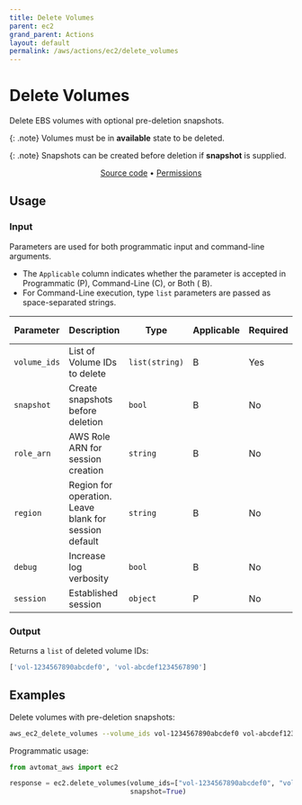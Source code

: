 ```yaml
---
title: Delete Volumes
parent: ec2
grand_parent: Actions
layout: default
permalink: /aws/actions/ec2/delete_volumes
---
```


# Delete Volumes

Delete EBS volumes with optional pre-deletion snapshots.<br/>

{: .note}
Volumes must be in <b>available</b> state to be deleted.

{: .note}
Snapshots can be created before deletion if <b>snapshot</b> is supplied.

<p align="center">
   <a href="https://github.com/avtomat-hub/avtomat-aws/tree/main/avtomat_aws/ec2/delete_volumes.py">Source code</a> •
   <a href="/aws/permissions/ec2/delete_volumes">Permissions</a>
</p>

## Usage

### Input

Parameters are used for both programmatic input and command-line arguments.<br/>

- The `Applicable` column indicates whether the parameter is accepted in Programmatic (P), Command-Line (C), or Both (
  B).<br/>
- For Command-Line execution, type `list` parameters are passed as space-separated strings.

| Parameter    | Description                                           | Type           | Applicable | Required | Default Value   |
|--------------|-------------------------------------------------------|----------------|------------|----------|-----------------|
| `volume_ids` | List of Volume IDs to delete                          | `list(string)` | B          | Yes      | None            |
| `snapshot`   | Create snapshots before deletion                      | `bool`         | B          | No       | False           |
| `role_arn`   | AWS Role ARN for session creation                     | `string`       | B          | No       | None            |
| `region`     | Region for operation. Leave blank for session default | `string`       | B          | No       | Session Default |
| `debug`      | Increase log verbosity                                | `bool`         | B          | No       | False           |
| `session`    | Established session                                   | `object`       | P          | No       | None            |                           |

### Output

Returns a `list` of deleted volume IDs:

```python
['vol-1234567890abcdef0', 'vol-abcdef1234567890']
```

## Examples

Delete volumes with pre-deletion snapshots:

```bash
aws_ec2_delete_volumes --volume_ids vol-1234567890abcdef0 vol-abcdef1234567890 --snapshot
```

Programmatic usage:

```python
from avtomat_aws import ec2

response = ec2.delete_volumes(volume_ids=["vol-1234567890abcdef0", "vol-abcdef1234567890"],
                              snapshot=True)
```
